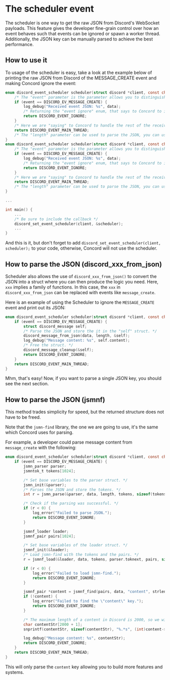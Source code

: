 # The scheduler event

The scheduler is one way to get the raw JSON from Discord's WebSocket payloads. This feature gives the developer fine-grain control over how an event behaves such that events can be ignored or spawn a worker thread. Additionally, the JSON key can be manually parsed to achieve the best performance.

## How to use it

To usage of the scheduler is easy, take a look at the example below of printing the raw JSON from Discord of the MESSAGE_CREATE event and making Concord ignore the event:

```c
enum discord_event_scheduler scheduler(struct discord *client, const char data[], size_t length, enum discord_gateway_events event) {
    /* The "event" parameter is the parameter allows you to distinguish the events, and the data one is the JSON Discord sent. */
    if (event == DISCORD_EV_MESSAGE_CREATE) {
        log_debug("Received event JSON: %s", data);
        /* Returning the "event ignore" enum, that says to Concord to ignore the event. */
        return DISCORD_EVENT_IGNORE;
    }
    /* Here we are "saying" to Concord to handle the rest of the received events. */
    return DISCORD_EVENT_MAIN_THREAD;
    /* The "length" parameter can be used to parse the JSON, you can use jsmnf, from müller, in case you want to parse separated fields, or you can use discord_xxx_from_json() functions, in case you want to parse the whole JSON. */
}
enum discord_event_scheduler scheduler(struct discord *client, const char data[], size_t length, enum discord_gateway_events event) {
    /* The "event" parameter is the parameter allows you to distinguish the events, and the data one is the JSON Discord sent. */
    if (event == DISCORD_EV_MESSAGE_CREATE) {
        log_debug("Received event JSON: %s", data);
        /* Returning the "event ignore" enum, that says to Concord to ignore the event. */
        return DISCORD_EVENT_IGNORE;
    }
    /* Here we are "saying" to Concord to handle the rest of the received events. */
    return DISCORD_EVENT_MAIN_THREAD;
    /* The "length" parameter can be used to parse the JSON, you can use jsmnf, from müller, in case you want to parse separated fields, or you can use discord_xxx_from_json() functions, in case you want to parse the whole JSON. */
}

...

int main() {
    ...
    /* Be sure to include the callback */
    discord_set_event_scheduler(client, &scheduler);
    ...
}
```

And this is it, but don't forget to add `discord_set_event_scheduler(client, scheduler);` to your code, otherwise, Concord will not use the scheduler.

## How to parse the JSON (discord_xxx_from_json)

Scheduler also allows the use of `discord_xxx_from_json()` to convert the JSON into a struct where you can then produce the logic you need. Here, `xxx` implies a family of functions. In this case, the `xxx` in `discord_xxx_from_json` can be replaced with events like `message_create`.

Here is an example of using the Scheduler to ignore the `MESSAGE_CREATE` event and print out its JSON:

```c
enum discord_event_scheduler scheduler(struct discord *client, const char data[], size_t length, enum discord_gateway_events event) {
    if (event == DISCORD_EV_MESSAGE_CREATE) {
        struct discord_message self;
        /* Parse the JSON and store the it in the "self" struct. */
        discord_message_from_json(data, length, &self);
        log_debug("Message content: %s", self.content);
        /* Free the struct. */
        discord_message_cleanup(&self);
        return DISCORD_EVENT_IGNORE;
    }
    return DISCORD_EVENT_MAIN_THREAD;
}
```

Mhm, that's easy! Now, if you want to parse a single JSON key, you should see the next section.

## How to parse the JSON (jsmnf)

This method trades simplicity for speed, but the returned structure does not have to be freed.

Note that the `jsmn-find` library, the one we are going to use, it's the same which Concord uses for parsing.

For example, a developer could parse message content from `message_create` with the following:

```c
enum discord_event_scheduler scheduler(struct discord *client, const char data[], size_t length, enum discord_gateway_events event) {
    if (event == DISCORD_EV_MESSAGE_CREATE) {
        jsmn_parser parser;
        jsmntok_t tokens[1024];

        /* Set base variables to the parser struct. */
        jsmn_init(&parser);
        /* Parses the JSON and store the tokens. */
        int r = jsmn_parse(&parser, data, length, tokens, sizeof(tokens));

        /* Check if the parsing was successful. */
        if (r < 0) {
            log_error("Failed to parse JSON.");
            return DISCORD_EVENT_IGNORE;
        }

        jsmnf_loader loader;
        jsmnf_pair pairs[1024];

        /* Set base variables of the loader struct. */
        jsmnf_init(&loader);
        /* Load jsmn-find with the tokens and the pairs. */
        r = jsmnf_load(&loader, data, tokens, parser.toknext, pairs, sizeof(pairs) / sizeof(*pairs));

        if (r < 0) {
            log_error("Failed to load jsmn-find.");
            return DISCORD_EVENT_IGNORE;
        }

        jsmnf_pair *content = jsmnf_find(pairs, data, "content", strlen("content"));
        if (!content) {
            log_error("Failed to find the \"content\" key.");
            return DISCORD_EVENT_IGNORE;
        }

        /* The maximum length of a content in Discord is 2000, so we will be used it */
        char contentStr[2000 + 1];
        snprintf(contentStr, sizeof(contentStr), "%.*s", (int)content->v.len, data + content->v.pos);

        log_debug("Message content: %s", contentStr);
        return DISCORD_EVENT_IGNORE;
    }
    return DISCORD_EVENT_MAIN_THREAD;
}
```

This will only parse the `content` key allowing you to build more features and systems.
